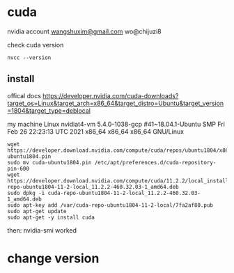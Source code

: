 # cuda

nvidia account
wangshuxim@gmail.com
wo@chijuzi8

check cuda version
```
nvcc --version
```
## install
offical docs
https://developer.nvidia.com/cuda-downloads?target_os=Linux&target_arch=x86_64&target_distro=Ubuntu&target_version=1804&target_type=deblocal

my machine
Linux nvidiat4-vm 5.4.0-1038-gcp #41~18.04.1-Ubuntu SMP Fri Feb 26 22:23:13 UTC 2021 x86_64 x86_64 x86_64 GNU/Linux

```
wget https://developer.download.nvidia.com/compute/cuda/repos/ubuntu1804/x86_64/cuda-ubuntu1804.pin
sudo mv cuda-ubuntu1804.pin /etc/apt/preferences.d/cuda-repository-pin-600
wget https://developer.download.nvidia.com/compute/cuda/11.2.2/local_installers/cuda-repo-ubuntu1804-11-2-local_11.2.2-460.32.03-1_amd64.deb
sudo dpkg -i cuda-repo-ubuntu1804-11-2-local_11.2.2-460.32.03-1_amd64.deb
sudo apt-key add /var/cuda-repo-ubuntu1804-11-2-local/7fa2af80.pub
sudo apt-get update
sudo apt-get -y install cuda
```

then:
nvidia-smi worked

# change version
